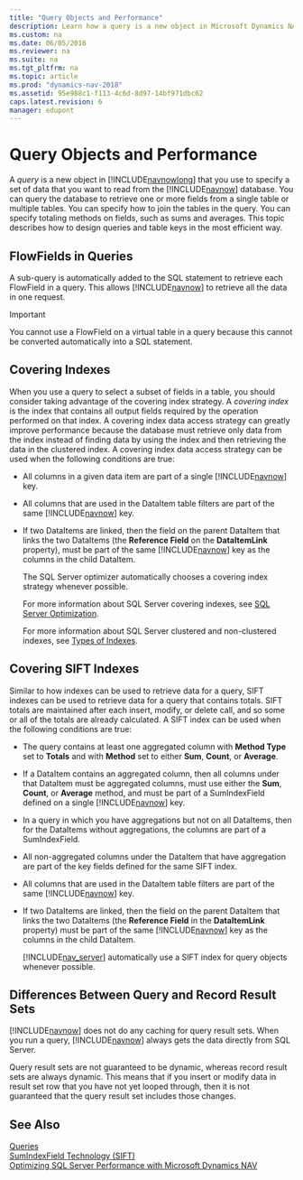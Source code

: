 ```yaml
---
title: "Query Objects and Performance"
description: Learn how a query is a new object in Microsoft Dynamics NAV 2018 that you use to specify a set of data that you want to read from the Dynamics NAV database. 
ms.custom: na
ms.date: 06/05/2016
ms.reviewer: na
ms.suite: na
ms.tgt_pltfrm: na
ms.topic: article
ms.prod: "dynamics-nav-2018"
ms.assetid: 95e988c1-f113-4c6d-8d97-14bf971dbc62
caps.latest.revision: 6
manager: edupont
---
```

# Query Objects and Performance
A *query* is a new object in [!INCLUDE[navnowlong](includes/navnowlong_md.md)] that you use to specify a set of data that you want to read from the [!INCLUDE[navnow](includes/navnow_md.md)] database. You can query the database to retrieve one or more fields from a single table or multiple tables. You can specify how to join the tables in the query. You can specify totaling methods on fields, such as sums and averages. This topic describes how to design queries and table keys in the most efficient way.  
  
## FlowFields in Queries  
 A sub-query is automatically added to the SQL statement to retrieve each FlowField in a query. This allows [!INCLUDE[navnow](includes/navnow_md.md)] to retrieve all the data in one request.  
  
> [!IMPORTANT]  
>  You cannot use a FlowField on a virtual table in a query because this cannot be converted automatically into a SQL statement.  
  
## Covering Indexes  
 When you use a query to select a subset of fields in a table, you should consider taking advantage of the covering index strategy. A *covering index* is the index that contains all output fields required by the operation performed on that index. A covering index data access strategy can greatly improve performance because the database must retrieve only data from the index instead of finding data by using the index and then retrieving the data in the clustered index. A covering index data access strategy can be used when the following conditions are true:  
  
- All columns in a given data item are part of a single [!INCLUDE[navnow](includes/navnow_md.md)] key.  
  
- All columns that are used in the DataItem table filters are part of the same [!INCLUDE[navnow](includes/navnow_md.md)] key.  
  
- If two DataItems are linked, then the field on the parent DataItem that links the two DataItems \(the **Reference Field** on the **DataItemLink** property\), must be part of the same [!INCLUDE[navnow](includes/navnow_md.md)] key as the columns in the child DataItem.  
  
  The SQL Server optimizer automatically chooses a covering index strategy whenever possible.  
  
  For more information about SQL Server covering indexes, see [SQL Server Optimization](https://go.microsoft.com/fwlink/?LinkId=257836).  
  
  For more information about SQL Server clustered and non-clustered indexes, see [Types of Indexes](https://go.microsoft.com/fwlink/?LinkID=257835).  
  
## Covering SIFT Indexes  
 Similar to how indexes can be used to retrieve data for a query, SIFT indexes can be used to retrieve data for a query that contains totals. SIFT totals are maintained after each insert, modify, or delete call, and so some or all of the totals are already calculated. A SIFT index can be used when the following conditions are true:  
  
- The query contains at least one aggregated column with **Method Type** set to **Totals** and with **Method** set to either **Sum**, **Count**, or **Average**.  
  
- If a DataItem contains an aggregated column, then all columns under that DataItem must be aggregated columns, must use either the **Sum**, **Count**, or **Average** method, and must be part of a SumIndexField defined on a single [!INCLUDE[navnow](includes/navnow_md.md)] key.  
  
- In a query in which you have aggregations but not on all DataItems, then for the DataItems without aggregations, the columns are part of a SumIndexField.  
  
- All non-aggregated columns under the DataItem that have aggregation are part of the key fields defined for the same SIFT index.  
  
- All columns that are used in the DataItem table filters are part of the same [!INCLUDE[navnow](includes/navnow_md.md)] key.  
  
- If two DataItems are linked, then the field on the parent DataItem that links the two DataItems \(the **Reference Field** in the **DataItemLink** property\) must be part of the same [!INCLUDE[navnow](includes/navnow_md.md)] key as the columns in the child DataItem.  
  
  [!INCLUDE[nav_server](includes/nav_server_md.md)] automatically use a SIFT index for query objects whenever possible.  
  
## Differences Between Query and Record Result Sets  
 [!INCLUDE[navnow](includes/navnow_md.md)] does not do any caching for query result sets. When you run a query, [!INCLUDE[navnow](includes/navnow_md.md)] always gets the data directly from SQL Server.  
  
 Query result sets are not guaranteed to be dynamic, whereas record result sets are always dynamic. This means that if you insert or modify data in result set row that you have not yet looped through, then it is not guaranteed that the query result set includes those changes.  
  
## See Also  
 [Queries](Queries.md)   
 [SumIndexField Technology \(SIFT\)](SumIndexField-Technology--SIFT-.md)   
 [Optimizing SQL Server Performance with Microsoft Dynamics NAV](Optimizing-SQL-Server-Performance-with-Microsoft-Dynamics-NAV.md)